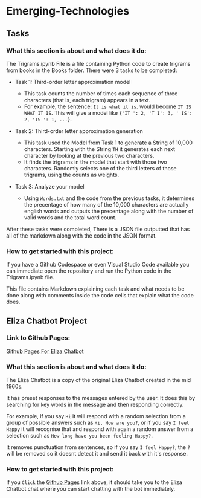 # Emerging-Technologies

## Tasks
### What this section is about and what does it do:

The Trigrams.ipynb File is a file containing Python code to create trigrams from books in the Books folder. 
There were 3 tasks to be completed:
- Task 1: Third-order letter approximation model
  - This task counts the number of times each sequence of three characters (that is, each trigram) appears in a text.
  - For example, the sentence: ``It is what it is``. would become ``IT IS WHAT IT IS``. This will give a model like ``{'IT ': 2, 'T I': 3, ' IS': 2, 'IS ': 1, ...}``.
    
- Task 2: Third-order letter approximation generation
  - This task used the Model from Task 1 to generate a String of 10,000 characters. Starting with the String ``TH`` it generates each next character by looking at the previous two characters.
  - It finds the trigrams in the model that start with those two characters. Randomly selects one of the third letters of those trigrams, using the counts as weights.

- Task 3: Analyze your model
  - Using ``Words.txt`` and the code from the previous tasks, it determines the precentage of how many of the 10,000 characters are actually english words and outputs the precentage along with the number of valid words and the total word count.

After these tasks were completed, There is a JSON file outputted that has all of the markdown along with the code in the JSON format.

### How to get started with this project:

If you have a Github Codespace or even Visual Studio Code available you can immediate open the repository and run the Python code in the Trigrams.ipynb file.

This file contains Markdown explaining each task and what needs to be done along with comments inside the code cells that explain what the code does.

## Eliza Chatbot Project
### Link to Github Pages:
[Github Pages For Eliza Chatbot](https://leventekalman02.github.io/Emerging-Technologies-Tasks/)

### What this section is about and what does it do:

The Eliza Chatbot is a copy of the original Eliza Chatbot created in the mid 1960s. 

It has preset responses to the messages entered by the user. It does this by searching for key words in the message and then responding correctly.

For example, If you say ``Hi`` it will respond with a random selection from a group of possible answers such as ``Hi, How are you?``, or if you say ``I feel Happy`` it will recognise that and respond with again a random answer from a selection such as ``How long have you been feeling Happy?``.

It removes punctuation from sentences, so if you say ``I feel Happy?``, the ``?`` will be removed so it doesnt detect it and send it back with it's response.

### How to get started with this project:

If you ``Click`` the [Github Pages](https://leventekalman02.github.io/Emerging-Technologies-Tasks/) link above, it should take you to the Eliza Chatbot chat where you can start chatting with the bot immediately.
